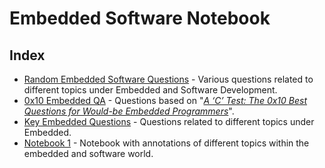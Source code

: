 # Embedded Software Notebook

## Index

* [Random Embedded Software Questions](QA1.md) - Various questions related to different topics under Embedded and Software Development.
* [0x10 Embedded QA](0x10QA.md) - Questions based on "*[A ‘C’ Test: The 0x10 Best Questions for Would-be Embedded Programmers](https://rmbconsulting.us/publications/a-c-test-the-0x10-best-questions-for-would-be-embedded-programmers/)*".
* [Key Embedded Questions](KeyQAs.md) - Questions related to different topics under Embedded.
* [Notebook 1](Notebook1.md) - Notebook with annotations of different topics within the embedded and software world.